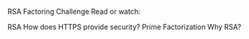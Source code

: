 RSA Factoring Challenge
Read or watch:

RSA
How does HTTPS provide security?
Prime Factorization
Why RSA?
